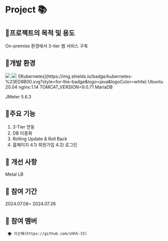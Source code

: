 # Project 📚


## 🎈프로젝트의 목적 및 용도
On-premise 환경에서 3-tier 웹 서비스 구축


## 🎈개발 환경
  <img src="https://img.shields.io/badge/Ubuntu 20.04-E95420?style=flat-square&logo=Ubuntu&logoColor=white"/>
  <img src="https://img.shields.io/badge/Docker-2496ED?style=flat-square&logo=Docker&logoColor=white"/>
  ![Kubernetes](https://img.shields.io/badge/kubernetes-%23ED8B00.svg?style=for-the-badge&logo=java&logoColor=white)
Ubuntu 20.04
nginx:1.14
TOMCAT_VERSION=9.0.71
MariaDB

JMeter 5.6.3


## 🎈주요 기능
>>
>>
   1) 3-Tier 연동
   2) DB 이중화
   3) Rolling Update & Roll Back
   4) 홈페이지
       4.1) 회원가입
       4.2) 로그인
       

            

## 🎈 개선 사항 
Metal LB

## 🎈 참여 기간
2024.07.08~ 2024.07.26
    
    
    
    
## 🎈 참여 멤버
     🌪 이신혜(https://github.com/shhh-33) 
